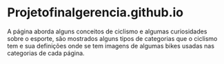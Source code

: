 # Projetofinalgerencia.github.io
A página aborda alguns conceitos de ciclismo e algumas curiosidades sobre o esporte, são mostrados alguns tipos de categorias que o ciclismo tem e sua definições onde se tem imagens de algumas bikes usadas nas categorias de cada página.  
